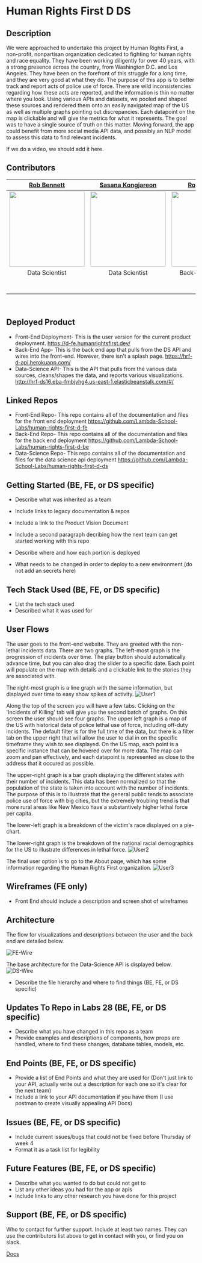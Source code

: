 # Human Rights First D DS

## Description
We were approached to undertake this project by Human Rights First, a non-profit, nonpartisan organization dedicated to fighting for human rights and race equality. They have been working diligently for over 40 years, with a strong presence across the country, from Washington D.C. and Los Angeles. They have been on the forefront of this struggle for a long time, and they are very good at what they do.
The purpose of this app is to better track and report acts of police use of force. There are wild inconsistencies regarding how these acts are reported, and the information is thin no matter where you look. Using various APIs and datasets, we pooled and shaped these sources and rendered them onto an easily navigated map of the US as well as multiple graphs pointing out discrepancies. Each datapoint on the map is clickable and will give the metrics for what it represents. The goal was to have a single source of truth on this matter.
Moving forward, the app could benefit from more social media API data, and possibly an NLP model to assess this data to find relevant incidents.

If we do a video, we should add it here.

## Contributors

| [Rob Bennett](https://github.com/RobDBennett) | [Sasana Kongjareon](https://github.com/popkdodge) | [Royer Adames](https://github.com/royeradames) | [Bikesh Maharjan](https://github.com/bikesh-maharjan) | [Heath Scott](https://github.com/Scotth72) |
| :---: | :---: | :---: | :---: | :---: |
| [<img src="https://avatars1.githubusercontent.com/u/64490045?s=460&u=85f903c0baf6ae8fcab0ae2d1686a434ce90be6b&v=4" width = "200" />](https://github.com/RobDBennett) | [<img src="https://avatars1.githubusercontent.com/u/62583069?s=460&u=2ce19efe9d7d8a39d3c2dc64b7a1b764b6d3c79c&v=4" width = "200" />](https://github.com/popkdodge) | [<img src="https://avatars1.githubusercontent.com/u/16887907?s=460&u=abefba57b8b58084d4df6c8a666873ed0986eea6&v=4" width = "200" />](https://github.com/royeradames) | [<img src="https://avatars2.githubusercontent.com/u/55510668?s=460&u=971839c4635847249a9c6ffc1d3b855f05910041&v=4" width = "200" />](https://github.com/bikesh-maharjan) | [<img src="https://avatars1.githubusercontent.com/u/59752102?s=460&u=bdcb67dfd73148cd7e867bd7d0448f75f45c5d3c&v=4" width = "200" />](https://github.com/Scotth72) |
| Data Scientist | Data Scientist | Back-End Developer | Front-End Developer | Front-End Developer |
|[<img src="https://github.com/favicon.ico" width="15"> ](https://github.com/RobDBennett) | [<img src="https://github.com/favicon.ico" width="15"> ](https://github.com/popkdodge) | [<img src="https://github.com/favicon.ico" width="15"> ](https://github.com/royeradames) | [<img src="https://github.com/favicon.ico" width="15"> ](https://github.com/bikesh-maharjan) | [<img src="https://github.com/favicon.ico" width="15"> ](https://github.com/Scotth72) |
| [ <img src="https://static.licdn.com/sc/h/al2o9zrvru7aqj8e1x2rzsrca" width="15"> ](https://www.linkedin.com/in/robdbennett-tech/) | [ <img src="https://static.licdn.com/sc/h/al2o9zrvru7aqj8e1x2rzsrca" width="15"> ](https://www.linkedin.com/in/sasana-kongjareon-2618281a6/) | [ <img src="https://static.licdn.com/sc/h/al2o9zrvru7aqj8e1x2rzsrca" width="15"> ](https://www.linkedin.com/in/royer-adames/) | [ <img src="https://static.licdn.com/sc/h/al2o9zrvru7aqj8e1x2rzsrca" width="15"> ](https://www.linkedin.com/in/bikeshmaharjan91/) |  [ <img src="https://static.licdn.com/sc/h/al2o9zrvru7aqj8e1x2rzsrca" width="15"> ](https://www.linkedin.com/in/heath-l-scott/) |            

<br>

## Deployed Product
- Front-End Deployment- This is the user version for the current product deployment.
https://d-fe.humanrightsfirst.dev/
- Back-End App- This is the back end app that pulls from the DS API and wires into the front-end. However, there isn't a splash page.
https://hrf-d-api.herokuapp.com/
- Data-Science API- This is the API that pulls from the various data sources, cleans/shapes the data, and reports various visualizations.
http://hrf-ds16.eba-fmbjvhg4.us-east-1.elasticbeanstalk.com/#/

## Linked Repos
- Front-End Repo- This repo contains all of the documentation and files for the front end deployment
https://github.com/Lambda-School-Labs/human-rights-first-d-fe
- Back-End Repo- This repo contains all of the documentation and files for the back end deployment
https://github.com/Lambda-School-Labs/human-rights-first-d-be
- Data-Science Repo- This repo contains all of the documentation and files for the data science api deployment
https://github.com/Lambda-School-Labs/human-rights-first-d-ds

## Getting Started (BE, FE, or DS specific)
- Describe what was inherited as a team
- Include links to legacy documentation & repos
- Include a link to the Product Vision Document

- Include a second paragraph decribing how the next team can get started working with this repo
- Describe where and how each portion is deployed
- What needs to be changed in order to deploy to a new environment (do not add an secrets here)

## Tech Stack Used (BE, FE, or DS specific)
- List the tech stack used
- Described what it was used for

## User Flows 
The user goes to the front-end website. They are greeted with the non-lethal incidents data. There are two graphs. The left-most graph is the progression of incidents over time. The play button should automatically advance time, but you can also drag the slider to a specific date. Each point will populate on the map with details and a clickable link to the stories they are associated with.

The right-most graph is a line graph with the same information, but displayed over time to easy show spikes of activity.
![User1](/screenshots/User-Flow1.JPG)

Along the top of the screen you will have a few tabs. Clicking on the 'Incidents of Killing' tab will give you the second batch of graphs.
On this screen the user should see four graphs. The upper left graph is a map of the US with historical data of police lethal use of force, including off-duty incidents. The default filter is for the full time of the data, but there is a filter tab on the upper right that will allow the user to dial in on the specific timeframe they wish to see displayed. On the US map, each point is a specific instance that can be hovered over for more data. The map can zoom and pan effectively, and each datapoint is represented as close to the address that it occured as possible.

The upper-right graph is a bar graph displaying the different states with their number of incidents. This data has been normalized so that the population of the state is taken into account with the number of incidents. The purpose of this is to illustrate that the general public tends to associate police use of force with big cities, but the extremely troubling trend is that more rural areas like New Mexico have a substantively higher lethal force per capita.

The lower-left graph is a breakdown of the victim's race displayed on a pie-chart.

The lower-right graph is the breakdown of the national racial demographics for the US to illustrate differences in lethal force.
![User2](/screenshots/User-Flow2.JPG)

The final user option is to go to the About page, which has some information regarding the Human Rights First organization.
![User3](/screenshots/User-Flow3.JPG)

## Wireframes (FE only)
- Front End should include a description and screen shot of wireframes


## Architecture
The flow for visualizations and descriptions between the user and the back end are detailed below.

![FE-Wire](/screenshots/Front-End-Wire-Frame.JPG)

The base architecture for the Data-Science API is displayed below.
![DS-Wire](/screenshots/DS-Wire-Frame.JPG)

- Describe the file hierarchy and where to find things (BE, FE, or DS specific)

## Updates To Repo in Labs 28 (BE, FE, or DS specific)
- Describe what you have changed in this repo as a team
- Provide examples and descriptions of components, how props are handled, where to find these changes, database tables, models, etc.

## End Points (BE, FE, or DS specific)
- Provide a list of End Points and what they are used for (Don't just link to your API, actually write out a description for each one so it's clear for the next team)
- Include a link to your API documentation if you have them (I use postman to create visually appealing API Docs)

## Issues (BE, FE, or DS specific)
- Include current issues/bugs that could not be fixed before Thursday of week 4
- Format it as a task list for legibility

## Future Features (BE, FE, or DS specific)
- Describe what you wanted to do but could not get to
- List any other ideas you had for the app or apis
- Include links to any other research you have done for this project

## Support (BE, FE, or DS specific)
Who to contact for further support. Include at least two names.  They can use the contributors list above to get in contact with you, or find you on slack.


[Docs](https://docs.labs.lambdaschool.com/data-science/)
